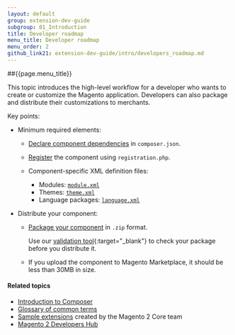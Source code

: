 ```yaml
---
layout: default
group: extension-dev-guide
subgroup: 01_Introduction
title: Developer roadmap
menu_title: Developer roadmap
menu_order: 2
github_link21: extension-dev-guide/intro/developers_roadmap.md
---
```


##{{page.menu_title}}


This topic introduces the high-level workflow for a developer who wants to create or customize the Magento application. Developers can also package and distribute their customizations to merchants.

Key points:

*	Minimum required elements:

	*	<a href="{{site.gdeurl21}}extension-dev-guide/build/composer-integration.html">Declare component dependencies</a> in `composer.json`.
	*	<a href="{{site.gdeurl21}}extension-dev-guide/build/component-registration.html">Register</a> the component using `registration.php`.
	*	Component-specific XML definition files:

		*	Modules: <a href="{{site.gdeurl21}}extension-dev-guide/build/create_component.html">`module.xml`</a>
		*	Themes: <a href="{{site.gdeurl21}}frontend-dev-guide/themes/theme-create.html#fedg_create_theme_how-to_declare">`theme.xml`</a>
		*	Language packages: <a href="{{site.gdeurl21}}config-guide/cli/config-cli-subcommands-i18n.html#config-cli-subcommands-xlate-pack-meta-xml">`language.xml`</a>
*	Distribute your component:

	*	<a href="{{site.gdeurl21}}extension-dev-guide/package/package_module.html">Package your component</a> in `.zip` format.

  		Use our [validation tool](https://github.com/magento/marketplace-tools){:target="_blank"} to check your package before you distribute it.
	*	If you upload the component to Magento Marketplace, it should be less than 30MB in size.

#### Related topics
  *	<a href="{{site.gdeurl21}}extension-dev-guide/intro/intro-composer.html">Introduction to Composer</a>
  *	<a href="{{site.gdeurl21}}extension-dev-guide/intro/intro-composer-gloss.html">Glossary of common terms</a>
  *	<a href="https://github.com/magento/magento2-samples" target="_blank">Sample extensions</a> created by the Magento 2 Core team
  *	<a href="http://magento.com/developers/magento2" target="_blank">Magento 2 Developers Hub</a>
